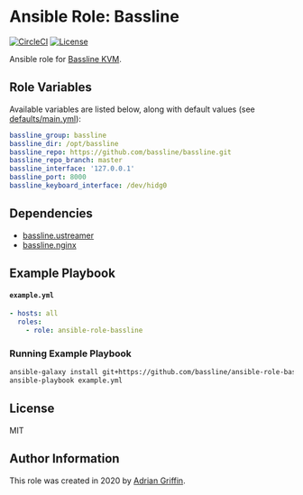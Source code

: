 # Ansible Role: Bassline

[![CircleCI](https://circleci.com/gh/bassline/ansible-role-bassline.svg?style=svg)](https://circleci.com/gh/bassline/ansible-role-bassline)
[![License](http://img.shields.io/:license-mit-blue.svg?style=flat-square)](LICENSE)

Ansible role for [Bassline KVM](https://github.com/bassline/bassline).

## Role Variables

Available variables are listed below, along with default values (see [defaults/main.yml](defaults/main.yml)):

```yaml
bassline_group: bassline
bassline_dir: /opt/bassline
bassline_repo: https://github.com/bassline/bassline.git
bassline_repo_branch: master
bassline_interface: '127.0.0.1'
bassline_port: 8000
bassline_keyboard_interface: /dev/hidg0
```

## Dependencies

* [bassline.ustreamer](https://github.com/bassline/ansible-role-ustreamer)
* [bassline.nginx](https://github.com/bassline/ansible-role-nginx)

## Example Playbook

#### `example.yml`

```yaml
- hosts: all
  roles:
    - role: ansible-role-bassline
```

### Running Example Playbook

```bash
ansible-galaxy install git+https://github.com/bassline/ansible-role-bassline.git
ansible-playbook example.yml
```

## License

MIT

## Author Information

This role was created in 2020 by [Adrian Griffin](http://adrian-griffin.io).
